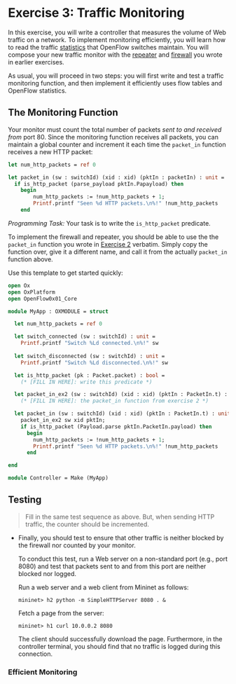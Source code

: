Exercise 3: Traffic Monitoring
==============================

In this exercise, you will write a controller that measures the volume
of Web traffic on a network. To implement monitoring efficiently, you
will learn how to read the traffic [statistics] that OpenFlow switches
maintain. You will compose your new traffic monitor with the
[repeater] and [firewall] you wrote in earlier exercises.

As usual, you will proceed in two steps: you will first write and test
a traffic monitoring function, and then implement it efficiently uses
flow tables and OpenFlow statistics.

## The Monitoring Function

Your monitor must count the total number of packets _sent to and
received from_ port 80. Since the monitoring function receives all
packets, you can maintain a global counter and increment it each time
the `packet_in` function receives a new HTTP packet:

```ocaml
let num_http_packets = ref 0

let packet_in (sw : switchId) (xid : xid) (pktIn : packetIn) : unit =
  if is_http_packet (parse_payload pktIn.Papayload) then
    begin
        num_http_packets := !num_http_packets + 1;
        Printf.printf "Seen %d HTTP packets.\n%!" !num_http_packets
    end
```

*Programming Task:* Your task is to write the `is_http_packet` predicate.


To implement the firewall and repeater, you should be able to use the
the `packet_in` function you wrote in [Exercise 2][firewall] verbatim. Simply
copy the function over, give it a different name, and call it from the actually
`packet_in` function above.

Use this template to get started quickly:

```ocaml
open Ox
open OxPlatform
open OpenFlow0x01_Core

module MyApp : OXMODULE = struct

  let num_http_packets = ref 0

  let switch_connected (sw : switchId) : unit = 
    Printf.printf "Switch %Ld connected.\n%!" sw
      
  let switch_disconnected (sw : switchId) : unit =
    Printf.printf "Switch %Ld disconnected.\n%!" sw

  let is_http_packet (pk : Packet.packet) : bool = 
    (* [FILL IN HERE]: write this predicate *)

  let packet_in_ex2 (sw : switchId) (xid : xid) (pktIn : PacketIn.t) : unit =
    (* [FILL IN HERE]: the packet_in function from exercise 2 *)

  let packet_in (sw : switchId) (xid : xid) (pktIn : PacketIn.t) : unit =
    packet_in_ex2 sw xid pktIn;
    if is_http_packet (Payload.parse pktIn.PacketIn.payload) then
      begin
        num_http_packets := !num_http_packets + 1;
        Printf.printf "Seen %d HTTP packets.\n%!" !num_http_packets
      end

end

module Controller = Make (MyApp)
```

## Testing

> Fill in the same test sequence as above. But, when sending HTTP
> traffic, the counter should be incremented.

- Finally, you should test to ensure that other traffic is neither
  blocked by the firewall nor counted by your monitor.

  To conduct this test, run a Web server on a non-standard port (e.g.,
  port 8080) and test that packets sent to and from this port are
  neither blocked nor logged.

  Run a web server and a web client from Mininet as follows:

  ```
  mininet> h2 python -m SimpleHTTPServer 8080 . &
  ```

  Fetch a page from the server:
  ```
  mininet> h1 curl 10.0.0.2 8080
  ```

  The client should successfully download the page. Furthermore, in the
  controller terminal, you should find that no traffic is logged during
  this connection.

### Efficient Monitoring



[repeater]: [./02-OxRepeater.md]

[firewall]: [./03-OxFirewall.md]

[statistics]: [http://frenetic-lang.github.io/frenetic/docs/OpenFlow0x01_Stats.html]
